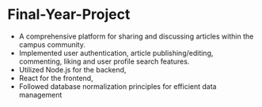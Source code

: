 # Final-Year-Project
* A comprehensive platform for sharing and discussing articles within the campus community. 
* Implemented user authentication, article publishing/editing, commenting, liking and user profile search features. 
* Utilized Node.js for the backend, 
* React for the frontend, 
* Followed database normalization principles for efficient data management
